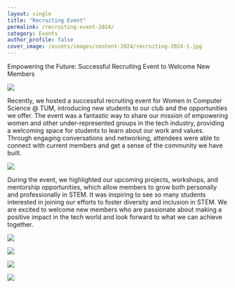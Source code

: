 ```yaml
---
layout: single
title: "Recruiting Event"
permalink: /recruiting-event-2024/
category: Events
author_profile: false
cover_image: /assets/images/content-2024/recruiting-2024-1.jpg
---
```


Empowering the Future: Successful Recruiting Event to Welcome New Members

![](/assets/images/content-2024/recruiting-2024-1.jpg)

Recently, we hosted a successful recruiting event for Women in Computer Science @ TUM, introducing new students to our club and the opportunities we offer. The event was a fantastic way to share our mission of empowering women and other under-represented groups in the tech industry, providing a welcoming space for students to learn about our work and values. Through engaging conversations and networking, attendees were able to connect with current members and get a sense of the community we have built.

![](/assets/images/content-2024/recruiting-2024-2.jpg)

During the event, we highlighted our upcoming projects, workshops, and mentorship opportunities, which allow members to grow both personally and professionally in STEM. It was inspiring to see so many students interested in joining our efforts to foster diversity and inclusion in STEM. We are excited to welcome new members who are passionate about making a positive impact in the tech world and look forward to what we can achieve together.

![](/assets/images/content-2024/recruiting-2024-3.jpg)

![](/assets/images/content-2024/recruiting-2024-4.jpg)

![](/assets/images/content-2024/recruiting-2024-5.jpg)

![](/assets/images/content-2024/recruiting-2024-6.jpg)